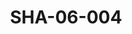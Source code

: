 ---
pid: SHA-06-004
title: SHA-06-004
language: ar
collection: شرحبيل احمد
original_label: 
rights: شرحبيل احمد
location_of_original: شرحبيل احمد
photographer_or_studio: 
scanned_from: photograph 9.9 by 12.6
_date: 1971-1972
location: الخرطوم
description: عازف درامز في فرقة شرحبيل اثيوبي سوداني اسمه عادل
additional_notes: 
permission_display: 'yes'
on_server: 'no'
on_website: 'no'
permalink: "/archive/ar/sha-06-004.html"
layout: photo-page
---